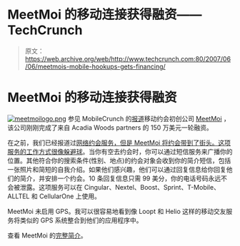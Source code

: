 # MeetMoi 的移动连接获得融资——TechCrunch

> 原文：<https://web.archive.org/web/http://www.techcrunch.com:80/2007/06/06/meetmois-mobile-hookups-gets-financing/>

# MeetMoi 的移动连接获得融资

[![meetmoilogo.png](img/20634e1ea561d0e8a6662c411e631ee1.png)](https://web.archive.org/web/20210123234733/http://meetmoi.com/) 参见 MobileCrunch 的[报道](https://web.archive.org/web/20210123234733/http://mobilecrunch.com/2007/06/06/meetmois-gets-15-million-for-mobile-hookups/)移动约会初创公司 [MeetMoi](https://web.archive.org/web/20210123234733/http://meetmoi.com/) ，该公司刚刚完成了来自 Acadia Woods partners 的 150 万美元一轮融资。

在之前，我们已经报道过[网络约会服务，但是 MeetMoi 将约会带到了街头。这项服务的工作方式很像](https://web.archive.org/web/20210123234733/http://www.beta.techcrunch.com/2006/07/23/online-dating-20-thirteen-sites-to-find-love/)[躲避球](https://web.archive.org/web/20210123234733/http://www.beta.techcrunch.com/2006/10/18/dodgeballcom-officially-googled/)。当你有空去约会时，你可以通过短信服务来广播你的位置。其他符合你的搜索条件(性别、地点)的约会对象会收到你的简介短信，包括一张照片和简短的自我介绍。如果他们感兴趣，他们可以通过回复信息给你回复他们的简介，并安排一个约会。10 条回复信息只需 99 美分，你的电话号码永远不会被泄露。这项服务可以在 Cingular、Nextel、Boost、Sprint、T-Mobile、ALLTEL 和 CellularOne 上使用。

MeetMoi 未启用 GPS。我可以很容易地看到像 Loopt 和 Helio 这样的移动交友服务将类似的 GPS 系统整合到他们的应用程序中。

查看 MeetMoi 的[完整简介](https://web.archive.org/web/20210123234733/http://db.beta.techcrunch.com/company/meetmoi)。